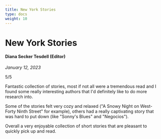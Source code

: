 ```yaml
---
title: New York Stories
type: docs
weight: 10
---
```


# New York Stories

#### Diana Secker Tesdell (Editor)

*January 12, 2023*  

5/5  

Fantastic collection of stories, most if not all were a tremendous read and I found some really interesting 
authors that I'd definitely like to do more research into.

Some of the stories felt very cozy and relaxed ("A Snowy Night on West-Forty Ninth Street" for example), 
others had a really captivating story that was hard to put down (like "Sonny's Blues" and "Negocios").

Overall a very enjoyable collection of short stories that are pleasant to quickly pick up and read.